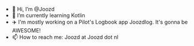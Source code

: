 - 👋 Hi, I’m @Joozd
- 🌱 I’m currently learning Kotlin
- ✈️ I'm mostly working on a Pilot's Logbook app Joozdlog. It's gonna be AWESOME!
- 📫 How to reach me: Joozd at Joozd dot nl

<!---
Joozd/Joozd is a ✨ special ✨ repository because its `README.md` (this file) appears on your GitHub profile.
You can click the Preview link to take a look at your changes.
--->
